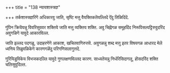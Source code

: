 +++
title = "138 न्यायशास्त्रज्ञ"

+++
तर्कशास्त्रज्ञरिगॆ अधिकारवु जाति, सृष्टि मत्तु वैयक्तिकतॆयल्लिदॆ ऎंदु तिळिदिदॆ.

गुंपिन क्रियॆयन्नु विवरिसुववर शक्तिये जाति मत्तु व्यक्तिय शक्ति. अवु चिह्नॆगळ समूहदिंद निरूपिसल्पट्टिरुवुदरिंद अवुगळिगॆ यावुदे आकारविल्ल.

जाति इल्लद पदगळु, उदाहरणॆगॆ आकाश, खचितवागिरुत्तवॆ. अवुगळन्नु शब्द मत्तु इतर विषयगळ आधारद मेलॆ ध्वनिय तिळुवळिकॆगॆ कारणगळॆंदु परिगणिसलागुत्तदॆ.

गुरियिडुविकॆय विभजकदल्लि यावुदे गुणलक्षणविल्लद कारण. साध्यतॆयन्नु निर्धरिसिदागलू, हॊसदरिंद शक्ति चलिसुवुदिल्ल.

